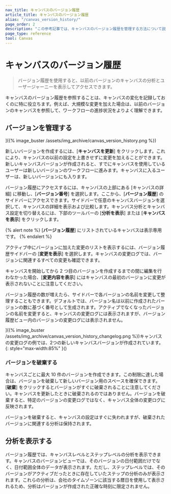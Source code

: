 ```yaml
---
nav_title: キャンバスのバージョン履歴
article_title: キャンバスのバージョン履歴
alias: "/canvas_version_history/"
page_order: 2
description: "この参考記事では、キャンバスのバージョン履歴を管理する方法について説明します。"
page_type: reference
tool: Canvas
---
```


# キャンバスのバージョン履歴

> バージョン履歴を使用すると、以前のバージョンのキャンバスの分析とユーザージャーニーを表示してアクセスできます。 

キャンバスのバージョン履歴を参照することは、キャンバスの変化を記録しておくのに特に役立ちます。例えば、大規模な変更を加えた場合は、以前のバージョンのキャンバスを参照して、ワークフローの進捗状況をよりよく理解できます。

## バージョンを管理する

]({% image_buster /assets/img_archive/canvas_version_history.png %})

新しいバージョンを作成するには、[**キャンバスを更新**] をクリックします。これにより、キャンバスの以前の設定を上書きせずに変更を加えることができます。新しいキャンバスバージョンが作成されると、すでにキャンバスを使用しているユーザーは新しいバージョンのワークフローに進みます。キャンバスに入るユーザーは、新しいバージョンにも入ります。 

バージョン履歴にアクセスするには、キャンバスの上部にある [キャンバスの詳細] に移動し、[**バージョン番号**] を選択します。ここから、[**バージョン履歴**] のサイドバーにアクセスできます。サイドバーで任意のキャンバスバージョンを選択して、キャンバスの詳細を表示および比較します。キャンバス分析とキャンバス設定を切り替えるには、下部のツールバーの [**分析を表示**] または [**キャンバスを表示**] をクリックします。

{% alert note %}
[**バージョン履歴**] にリストされているキャンバスは表示専用です。
{% endalert %}

アクティブ中にバージョンに加えた変更のリストを表示するには、バージョン履歴サイドバーの [**変更を表示**] を選択します。キャンバスの変更ログでは、バージョンに関連するすべての変更も確認できます。 

キャンバスを開始してから 2 つ目のバージョンを作成するまでの間に編集を行わなかった場合、[**変更内容を表示**] にはキャンバスの最初のバージョンに変更が表示されないことに注意してください。

バージョン履歴の数が増えたら、サイドバーで各バージョンの名前を変更して整理することもできます。デフォルトでは、バージョン名は以前に作成されたバージョンの数に基づく番号として生成されます。アクティブでなくなったバージョンの名前を変更すると、キャンバスの変更ログには表示されますが、バージョン履歴ビュー内のバージョンの変更ログには表示されません。

]({% image_buster /assets/img_archive/canvas_version_history_changelog.png %})キャンバスの変更ログの例では、2つの新しいキャンバスバージョンが作成されています。{: style="max-width:85%" }()

### バージョンを破棄する

キャンバスごとに最大 10 件のバージョンを作成できます。この制限に達した場合は、バージョンを破棄して新しいバージョン用のスペースを確保できます。[**破棄**] をクリックするとバージョンがすぐに破棄されることに注意してください。キャンバスを更新したときに破棄されるのではありません。バージョンを破棄すると、特定のバージョンの変更ログではなく、キャンバス全体の変更ログに反映されます。

バージョンを破棄すると、キャンバスの設定はすぐに失われますが、破棄されたバージョンに関連する分析は保持されます。 

## 分析を表示する

バージョン履歴では、キャンバスレベルとステップレベルの分析を表示できます。キャンバスのバージョンビューでは、そのバージョンの日付範囲だけでなく、日付範囲全体のデータが表示されます。ただし、ステップレベルでは、そのバージョンがアクティブだったときに存在していたステップの分析のみが表示されます。これらの分析は、会社のタイムゾーンに該当する暦日を使用して表示されるため、分析はバージョンが作成された正確な時刻に限定されません。

